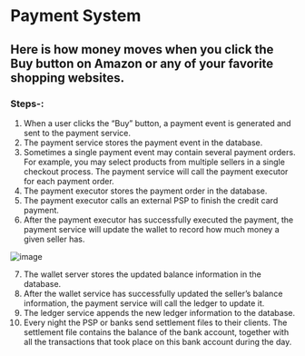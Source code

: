 # Payment System
## Here is how money moves when you click the Buy button on Amazon or any of your favorite shopping websites. 
### Steps-:
1. When a user clicks the “Buy” button, a payment event is generated and sent to the payment service.
2. The payment service stores the payment event in the database.
3. Sometimes a single payment event may contain several payment orders. For example, you may select products from multiple sellers 
   in a single checkout process. The payment service will call the payment executor for each payment order.
4. The payment executor stores the payment order in the database.
5. The payment executor calls an external PSP to finish the credit card payment.
6. After the payment executor has successfully executed the payment, the payment service will update the wallet to record how much 
   money a given seller has.

![image](https://user-images.githubusercontent.com/22426280/230942017-6a11eee7-25de-49f9-8362-aba28f72aee4.png)

7. The wallet server stores the updated balance information in the database.
8. After the wallet service has successfully updated the seller’s balance information, the payment service will call the ledger to 
   update it.
9. The ledger service appends the new ledger information to the database.
10. Every night the PSP or banks send settlement files to their clients. The settlement file contains the balance of the bank 
    account, together with all the transactions that took place on this bank account during the day.
